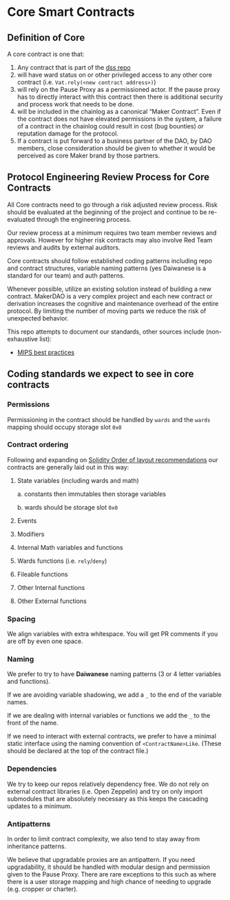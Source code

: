 # Core Smart Contracts

## Definition of Core

A core contract is one that:

1. Any contract that is part of the [dss repo](https://github.com/makerdao/dss)
2. will have ward status on or other privileged access to any other core contract (i.e. `Vat.rely(<new contract address>)`)
3. will rely on the Pause Proxy as a permissioned actor. If the pause proxy has to directly interact with this contract then there is additional security and process work that needs to be done.
4. will be included in the chainlog as a canonical “Maker Contract”. Even if the contract does not have elevated permissions in the system, a failure of a contract in the chainlog could result in cost (bug bounties) or reputation damage for the protocol.
5. If a contract is put forward to a business partner of the DAO, by DAO members, close consideration should be given to whether it would be perceived as core Maker brand by those partners.

## Protocol Engineering Review Process for Core Contracts

All Core contracts need to go through a risk adjusted review process.  Risk should be evaluated at the beginning of the project and continue to be re-evaluated through the engineering process.

Our review process at a minimum requires two team member reviews and approvals.  However for higher risk contracts may also involve Red Team reviews and audits by external auditors.

Core contracts should follow established coding patterns including repo and contract structures, variable naming patterns (yes Daiwanese is a standard for our team) and auth patterns.

Whenever possible, utilize an existing solution instead of building a new contract. MakerDAO is a very complex project and each new contract or derivation increases the cognitive and maintenance overhead of the entire protocol. By limiting the number of moving parts we reduce the risk of unexpected behavior.

This repo attempts to document our standards, other sources include (non-exhaustive list):

- [MIPS best practices](https://github.com/makerdao/mips-best-practices)

## Coding standards we expect to see in core contracts

### Permissions

Permissioning in the contract should be handled by `wards` and the `wards` mapping should occupy storage slot `0x0`

### Contract ordering

Following and expanding on [Solidity Order of layout recommendations](https://docs.soliditylang.org/en/stable/style-guide.html#order-of-layout) our contracts are generally laid out in this way:

1. State variables (including wards and math)

    a. constants then immutables then storage variables

    b. wards should be storage slot `0x0`
2. Events
3. Modifiers
4. Internal Math variables and functions
5. Wards functions (i.e. `rely`/`deny`)
6. Fileable functions
7. Other Internal functions
8. Other External functions

### Spacing

We align variables with extra whitespace. You will get PR comments if you are off by even one space.

### Naming

We prefer to try to have **Daiwanese** naming patterns (3 or 4 letter variables and functions).

If we are avoiding variable shadowing, we add a `_` to the end of the variable names.

If we are dealing with internal variables or functions we add the `_` to the front of the name.

If we need to interact with external contracts, we prefer to have a minimal static interface using the naming convention of `<ContractName>Like`. (These should be declared at the top of the contract file.)

### Dependencies

We try to keep our repos relatively dependency free.  We do not rely on external contract libraries (i.e. Open Zeppelin) and try on only import submodules that are absolutely necessary as this keeps the cascading updates to a minimum.

### Antipatterns

In order to limit contract complexity, we also tend to stay away from inheritance patterns.

We believe that upgradable proxies are an antipattern.  If you need upgradability, it should be handled with modular design and permission given to the Pause Proxy. There are rare exceptions to this such as where there is a user storage mapping and high chance of needing to upgrade (e.g. cropper or charter).
